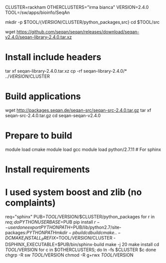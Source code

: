 CLUSTER=rackham
OTHERCLUSTERS="irma bianca"
VERSION=2.4.0
TOOL=/sw/apps/bioinfo/SeqAn

mkdir -p $TOOL/{$VERSION/$CLUSTER/python_packages,src}
cd $TOOL/src

wget https://github.com/seqan/seqan/releases/download/seqan-v2.4.0/seqan-library-2.4.0.tar.xz
# Install include headers
tar xf seqan-library-2.4.0.tar.xz
cp -rf seqan-library-2.4.0/* ../$VERSION/$CLUSTER

# Build applications
wget http://packages.seqan.de/seqan-src/seqan-src-2.4.0.tar.gz
tar xf seqan-src-2.4.0.tar.gz
cd seqan-seqan-v2.4.0

# Prepare to build
module load cmake
module load gcc
module load python/2.7.11 # For sphinx

# Install requirements
# I used system boost and zlib (no complaints)
req="sphinx"
PUB=$TOOL/$VERSION/$CLUSTER/python_packages
for r in $req; do
  PYTHONUSERBASE=$PUB pip install $r --user
done
export PYTHONPATH=$PUB/lib/python2.7/site-packages:$PYTHONPATH
mkdir -p build 
cd build
cmake .. -DCMAKE_INSTALL_PREFIX=$TOOL/$VERSION/$CLUSTER -DSPHINX_EXECUTABLE=$PUB/bin/sphinx-build
make -j 20
make install
cd $TOOL/$VERSION
for c in $OTHERCLUSTERS; do
  ln -fs $CLUSTER $c
done
chgrp -R sw $TOOL/$VERSION
chmod -R g+rwx $TOOL/$VERSION

